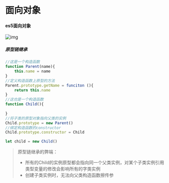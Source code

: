 # 面向对象

#### es5面向对象

![img](https://user-gold-cdn.xitu.io/2020/4/6/1714fd86c8983189?imageView2/0/w/1280/h/960/format/webp/ignore-error/1)

[图片来源]: https://juejin.im/post/5e8b261ae51d4546c0382ab4#heading-18

##### 原型链继承

```js
//这是一个构造函数
function Parent(name){
    this.name = name
}  
//定义构造函数上原型的方法
Parent.prototype.getName = funciton (){
    return this.name                            
}
//这也是一个构造函数
function Child(){
    
}
//将子类的原型对象指向父类的实例
Child.prototype = new Parent()
//绑定构造函数的constructor
Child.prototype.constructor = Child

let child = new Child()
```

> 原型链继承的弊端：
>
> + 所有的Child的实例原型都会指向同一个父类实例，对某个子类实例引用类型变量的修改会影响所有的字类实例
> + 创建子类实例时，无法向父类构造函数擦传参
>
> 

